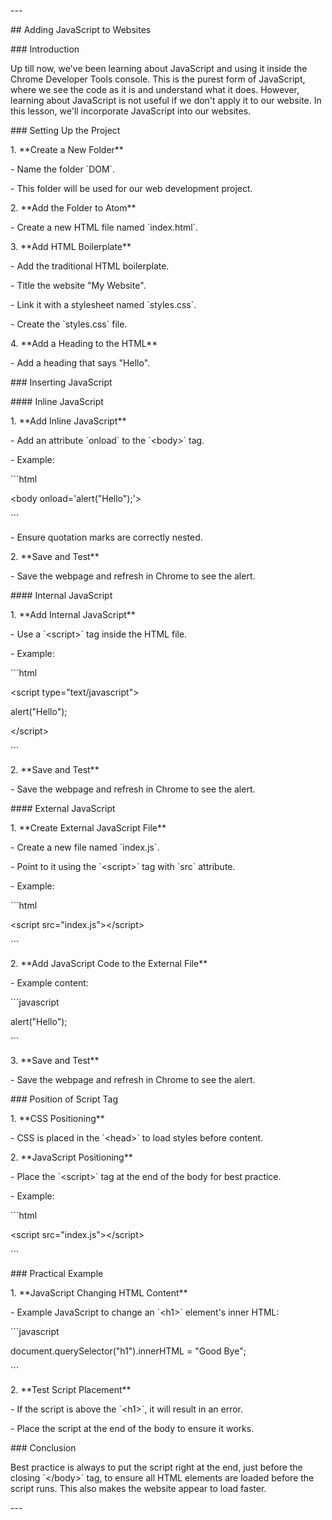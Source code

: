 \---

\## Adding JavaScript to Websites

\### Introduction

Up till now, we've been learning about JavaScript and using it inside the Chrome Developer Tools console. This is the purest form of JavaScript, where we see the code as it is and understand what it does. However, learning about JavaScript is not useful if we don't apply it to our website. In this lesson, we'll incorporate JavaScript into our websites.

\### Setting Up the Project

1\. \*\*Create a New Folder\*\*

\- Name the folder \`DOM\`.

\- This folder will be used for our web development project.

2\. \*\*Add the Folder to Atom\*\*

\- Create a new HTML file named \`index.html\`.

3\. \*\*Add HTML Boilerplate\*\*

\- Add the traditional HTML boilerplate.

\- Title the website "My Website".

\- Link it with a stylesheet named \`styles.css\`.

\- Create the \`styles.css\` file.

4\. \*\*Add a Heading to the HTML\*\*

\- Add a heading that says "Hello".

\### Inserting JavaScript

\#### Inline JavaScript

1\. \*\*Add Inline JavaScript\*\*

\- Add an attribute \`onload\` to the \`&lt;body&gt;\` tag.

\- Example:

\`\`\`html

&lt;body onload='alert("Hello");'&gt;

\`\`\`

\- Ensure quotation marks are correctly nested.

2\. \*\*Save and Test\*\*

\- Save the webpage and refresh in Chrome to see the alert.

\#### Internal JavaScript

1\. \*\*Add Internal JavaScript\*\*

\- Use a \`&lt;script&gt;\` tag inside the HTML file.

\- Example:

\`\`\`html

&lt;script type="text/javascript"&gt;

alert("Hello");

&lt;/script&gt;

\`\`\`

2\. \*\*Save and Test\*\*

\- Save the webpage and refresh in Chrome to see the alert.

\#### External JavaScript

1\. \*\*Create External JavaScript File\*\*

\- Create a new file named \`index.js\`.

\- Point to it using the \`&lt;script&gt;\` tag with \`src\` attribute.

\- Example:

\`\`\`html

&lt;script src="index.js"&gt;&lt;/script&gt;

\`\`\`

2\. \*\*Add JavaScript Code to the External File\*\*

\- Example content:

\`\`\`javascript

alert("Hello");

\`\`\`

3\. \*\*Save and Test\*\*

\- Save the webpage and refresh in Chrome to see the alert.

\### Position of Script Tag

1\. \*\*CSS Positioning\*\*

\- CSS is placed in the \`&lt;head&gt;\` to load styles before content.

2\. \*\*JavaScript Positioning\*\*

\- Place the \`&lt;script&gt;\` tag at the end of the body for best practice.

\- Example:

\`\`\`html

&lt;script src="index.js"&gt;&lt;/script&gt;

\`\`\`

\### Practical Example

1\. \*\*JavaScript Changing HTML Content\*\*

\- Example JavaScript to change an \`&lt;h1&gt;\` element's inner HTML:

\`\`\`javascript

document.querySelector("h1").innerHTML = "Good Bye";

\`\`\`

2\. \*\*Test Script Placement\*\*

\- If the script is above the \`&lt;h1&gt;\`, it will result in an error.

\- Place the script at the end of the body to ensure it works.

\### Conclusion

Best practice is always to put the script right at the end, just before the closing \`&lt;/body&gt;\` tag, to ensure all HTML elements are loaded before the script runs. This also makes the website appear to load faster.

\---

